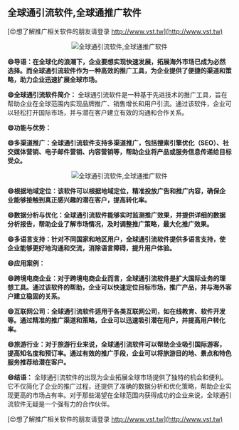 ## **全球通引流软件,全球通推广软件**

[😍想了解推广相关软件的朋友请登录 http://www.vst.tw](http://www.vst.tw)

 <center><img src="https://vst.tw/MP4/tuiguang/png/1.png" alt="全球通引流软件,全球通推广软件"></center>

**😄导语：在全球化的浪潮下，企业要想实现快速发展，拓展海外市场已成为必然选择。而全球通引流软件作为一种高效的推广工具，为企业提供了便捷的渠道和策略，助力企业迅速扩展全球市场。**

**😄全球通引流软件简介：**
全球通引流软件是一种基于先进技术的推广工具，旨在帮助企业在全球范围内实现品牌推广、销售增长和用户引流。通过该软件，企业可以轻松打开国际市场，并与潜在客户建立有效的沟通和合作关系。

**😄功能与优势：**

**😄多渠道推广：全球通引流软件支持多渠道推广，包括搜索引擎优化（SEO）、社交媒体营销、电子邮件营销、内容营销等，帮助企业将产品或服务信息传递给目标受众。**

 <center><img src="https://vst.tw/MP4/tuiguang/png/7.png" alt="全球通引流软件,全球通推广软件"></center>

**😄根据地域定位：该软件可以根据地域定位，精准投放广告和推广内容，确保企业能够接触到真正感兴趣的潜在客户，提高转化率。**

**😄数据分析与优化：全球通引流软件能够实时监测推广效果，并提供详细的数据分析报告，帮助企业了解市场情况，及时调整推广策略，最大化推广效果。**

**😄多语言支持：针对不同国家和地区用户，全球通引流软件提供多语言支持，使企业能够更好地沟通和交流，消除语言障碍，提升用户体验。**

**😄应用案例：**

**😄跨境电商企业：对于跨境电商企业而言，全球通引流软件是扩大国际业务的理想工具。通过该软件的帮助，企业可以快速定位目标市场，推广产品，并与海外客户建立稳固的关系。**

**😄互联网公司：全球通引流软件适用于各类互联网公司，如在线教育、软件开发等。通过精准的推广渠道和策略，企业可以迅速吸引潜在用户，并提高用户转化率。**

**😄旅游行业：对于旅游行业来说，全球通引流软件可以帮助企业吸引国际游客，提高知名度和预订率。通过有效的推广手段，企业可以将旅游目的地、景点和特色服务推荐给潜在客户。**

**😄结语：**
全球通引流软件的出现为企业拓展全球市场提供了独特的机会和便利。它不仅简化了企业的推广过程，还提供了准确的数据分析和优化策略，帮助企业实现更高的市场占有率。对于那些渴望在全球范围内获得成功的企业来说，全球通引流软件无疑是一个强有力的合作伙伴。

[😍想了解推广相关软件的朋友请登录 http://www.vst.tw](http://www.vst.tw)



